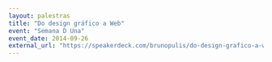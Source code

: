 ```yaml
---
layout: palestras
title: "Do design gráfico a Web"
event: "Semana D Una"
event_date: 2014-09-26
external_url: "https://speakerdeck.com/brunopulis/do-design-grafico-a-web"
---
```


